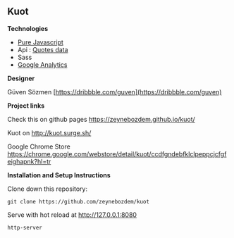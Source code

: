 ## Kuot  

**Technologies**

- [Pure Javascript](https://developer.mozilla.org/tr/docs/%C3%96%C4%9Fren/JavaScript)
- Api : [Quotes data](https://github.com/matthewreagan/WebstersEnglishDictionary)
- Sass
- [Google Analytics](https://analytics.google.com/)

**Designer**

Güven Sözmen [https://dribbble.com/guven](https://dribbble.com/guven)

**Project links**

Check this on github pages https://zeynebozdem.github.io/kuot/

Kuot on http://kuot.surge.sh/

Google Chrome Store https://chrome.google.com/webstore/detail/kuot/ccdfgndebfklclpeppcjcfgfeighapnk?hl=tr

**Installation and Setup Instructions**

Clone down this repository:

    git clone https://github.com/zeynebozdem/kuot
    
Serve with hot reload at http://127.0.0.1:8080

    http-server
